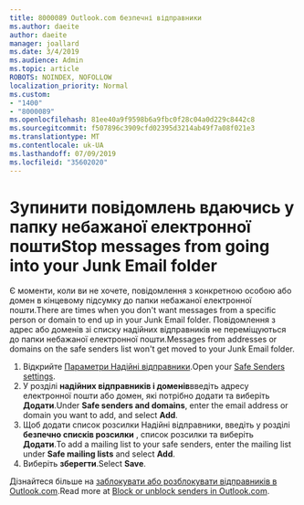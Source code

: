```yaml
---
title: 8000089 Outlook.com безпечні відправники
ms.author: daeite
author: daeite
manager: joallard
ms.date: 3/4/2019
ms.audience: Admin
ms.topic: article
ROBOTS: NOINDEX, NOFOLLOW
localization_priority: Normal
ms.custom:
- "1400"
- "8000089"
ms.openlocfilehash: 81ee40a9f9598b6a9fbc0f28c04a0d229c8442c8
ms.sourcegitcommit: f507896c3909cfd02395d3214ab49f7a08f021e3
ms.translationtype: MT
ms.contentlocale: uk-UA
ms.lasthandoff: 07/09/2019
ms.locfileid: "35602020"
---
```

# <a name="stop-messages-from-going-into-your-junk-email-folder"></a><span data-ttu-id="1409b-102">Зупинити повідомлень вдаючись у папку небажаної електронної пошти</span><span class="sxs-lookup"><span data-stu-id="1409b-102">Stop messages from going into your Junk Email folder</span></span>

<span data-ttu-id="1409b-103">Є моменти, коли ви не хочете, повідомлення з конкретною особою або домен в кінцевому підсумку до папки небажаної електронної пошти.</span><span class="sxs-lookup"><span data-stu-id="1409b-103">There are times when you don't want messages from a specific person or domain to end up in your Junk Email folder.</span></span> <span data-ttu-id="1409b-104">Повідомлення з адрес або доменів зі списку надійних відправників не переміщуються до папки небажаної електронної пошти.</span><span class="sxs-lookup"><span data-stu-id="1409b-104">Messages from addresses or domains on the safe senders list won't get moved to your Junk Email folder.</span></span>

1. <span data-ttu-id="1409b-105">Відкрийте [Параметри Надійні відправники](https://go.microsoft.com/fwlink/?linkid=2035804).</span><span class="sxs-lookup"><span data-stu-id="1409b-105">Open your [Safe Senders settings](https://go.microsoft.com/fwlink/?linkid=2035804).</span></span>
2. <span data-ttu-id="1409b-106">У розділі **надійних відправників і доменів**введіть адресу електронної пошти або домен, які потрібно додати та виберіть **Додати**.</span><span class="sxs-lookup"><span data-stu-id="1409b-106">Under **Safe senders and domains**, enter the email address or domain you want to add, and select **Add**.</span></span>
3. <span data-ttu-id="1409b-107">Щоб додати список розсилки Надійні відправники, введіть у розділі **безпечно списків розсилки** , список розсилки та виберіть **Додати**.</span><span class="sxs-lookup"><span data-stu-id="1409b-107">To add a mailing list to your safe senders, enter the mailing list under **Safe mailing lists** and select **Add**.</span></span>
4. <span data-ttu-id="1409b-108">Виберіть **зберегти**.</span><span class="sxs-lookup"><span data-stu-id="1409b-108">Select **Save**.</span></span>

<span data-ttu-id="1409b-109">Дізнайтеся більше на [заблокувати або розблокувати відправників в Outlook.com](https://support.office.com/article/afba1c94-77bb-4f50-8b85-057cf52f4d5e?wt.mc_id=Office_Outlook_com_Alchemy).</span><span class="sxs-lookup"><span data-stu-id="1409b-109">Read more at [Block or unblock senders in Outlook.com](https://support.office.com/article/afba1c94-77bb-4f50-8b85-057cf52f4d5e?wt.mc_id=Office_Outlook_com_Alchemy).</span></span>